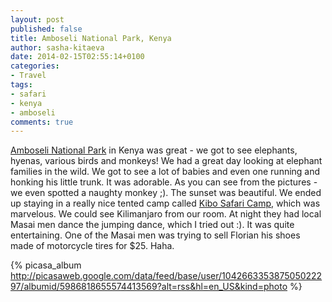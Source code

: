```yaml
---
layout: post
published: false
title: Amboseli National Park, Kenya
author: sasha-kitaeva  
date: 2014-02-15T02:55:14+0100
categories:
- Travel
tags:
- safari
- kenya
- amboseli
comments: true
---
```


[Amboseli National Park](http://www.kws.org/parks/parks_reserves/AMNP.html) in Kenya was great - we got to see elephants, hyenas, various birds and monkeys! We had a great day looking at elephant families in the wild. We got to see a lot of babies and even one running and honking his little trunk. It was adorable. As you can see from the pictures - we even spotted a naughty monkey ;). The sunset was beautiful. We ended up staying in a really nice tented camp called [Kibo Safari Camp](http://www.kibosafaricamp.com), which was marvelous. We could see Kilimanjaro from our room. At night they had local Masai men dance the jumping dance, which I tried out :). It was quite entertaining. One of the Masai men was trying to sell Florian his shoes made of motorcycle tires for $25. Haha.

{% picasa_album http://picasaweb.google.com/data/feed/base/user/104266335387505022297/albumid/5986818655574413569?alt=rss&hl=en_US&kind=photo %}